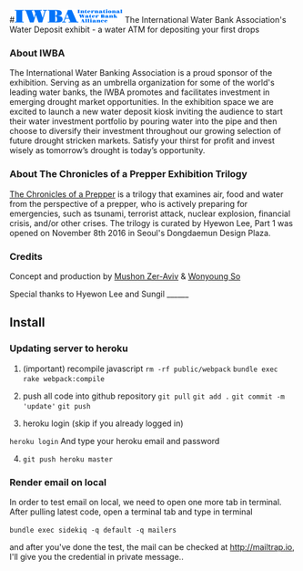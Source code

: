 #![IWBA](https://raw.githubusercontent.com/mushon/IWBA/master/app/assets/images/IWBA_logo.png)
The International Water Bank Association's Water Deposit exhibit - a water ATM for depositing your first drops

### About IWBA
The International Water Banking Association is a proud sponsor of the exhibition. Serving as an umbrella organization for some of the world's leading water banks, the IWBA promotes and facilitates investment in emerging drought market opportunities. In the exhibition space we are excited to launch a new water deposit kiosk inviting the audience to start their water investment portfolio by pouring water into the pipe and then choose to diversify their investment throughout our growing selection of future drought stricken markets. Satisfy your thirst for profit and invest wisely as tomorrow’s drought is today’s opportunity.

### About The Chronicles of a Prepper Exhibition Trilogy
[The Chronicles of a Prepper](http://www.ddp.or.kr/event/detail/1229?menuId=20) is a trilogy that examines air, food and water from the perspective of a prepper, who is actively preparing for emergencies, such as tsunami, terrorist attack, nuclear explosion, financial crisis, and/or other crises. The trilogy is curated by Hyewon Lee, Part 1 was opened on November 8th 2016 in Seoul's Dongdaemun Design Plaza.

### Credits
Concept and production by [Mushon Zer-Aviv](http://mushon.com) & [Wonyoung So](http://wonyoung.so)

Special thanks to Hyewon Lee and Sungil ______

## Install

### Updating server to heroku

1. (important) recompile javascript
`rm -rf public/webpack`
`bundle exec rake webpack:compile`

2. push all code into github repository
`git pull`
`git add .`
`git commit -m 'update'`
`git push`

2. heroku login (skip if you already logged in)

`heroku login`
And type your heroku email and password

4. `git push heroku master`

### Render email on local
In order to test email on local, we need to open one more tab in terminal. After pulling latest code, open a terminal tab and type in terminal 

`bundle exec sidekiq -q default -q mailers`

and after you've done the test, the mail can be checked at http://mailtrap.io, I'll give you the credential in private message..


